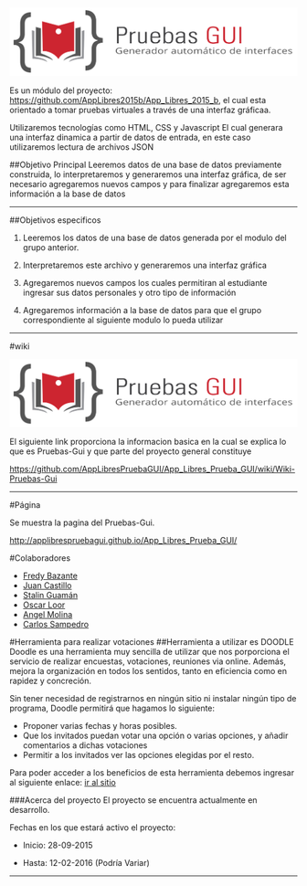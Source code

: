 ![](https://github.com/AppLibresPruebaGUI/App_Libres_Prueba_GUI/blob/master/logos/logoHorizontal.png)

Es un módulo del proyecto: https://github.com/AppLibres2015b/App_Libres_2015_b, el cual esta orientado a tomar pruebas virtuales a través de una interfaz gráficaa.

Utilizaremos tecnologías como HTML, CSS y Javascript
El cual generara una interfaz dinamica a partir de datos de entrada, en este caso utilizaremos lectura de archivos JSON

##Objetivo Principal
Leeremos datos de una base de datos previamente construida, lo interpretaremos y generaremos una interfaz gráfica, de ser necesario agregaremos nuevos campos y para finalizar agregaremos esta información a la base de datos
***
##Objetivos especificos
 
1. Leeremos los datos de una base de datos generada por el modulo del grupo anterior.

2. Interpretaremos este archivo y generaremos una interfaz gráfica

3. Agregaremos nuevos campos los cuales permitiran al estudiante ingresar sus datos personales y otro tipo de información

4. Agregaremos información a la base de datos para que el grupo correspondiente al siguiente modulo lo pueda utilizar

***
#wiki

![](https://github.com/AppLibresPruebaGUI/App_Libres_Prueba_GUI/blob/master/logos/logoHorizontal.png)

El siguiente link proporciona la informacion basica en la cual se explica lo que es Pruebas-Gui y que parte del proyecto general constituye

https://github.com/AppLibresPruebaGUI/App_Libres_Prueba_GUI/wiki/Wiki-Pruebas-Gui

***
#Página 

Se muestra la pagina del Pruebas-Gui.

http://applibrespruebagui.github.io/App_Libres_Prueba_GUI/

#Colaboradores
* [Fredy Bazante]( https://github.com/FreddyBazante)
* [Juan Castillo]( https://github.com/juanfcreyes)
* [Stalin Guamán](https://github.com/StanGumn)
* [Oscar Loor]( https://github.com/OscarLoor)
* [Angel Molina]( https://github.com/f3ar161)
* [Carlos Sampedro](https://github.com/CarlosEd91)


#Herramienta para realizar votaciones
##Herramienta a utilizar es DOODLE
Doodle es una herramienta muy sencilla de utilizar que nos porporciona el servicio de realizar encuestas, votaciones, reuniones via online. Además, mejora la organización en todos los sentidos, tanto en eficiencia como en rapidez y concreción. 

Sin tener necesidad de registrarnos en ningún sitio ni instalar ningún tipo de programa, Doodle permitirá que hagamos lo siguiente:

* Proponer varias fechas y horas posibles.
* Que los invitados puedan votar una opción o varias opciones, y añadir comentarios a dichas votaciones
* Permitir a los invitados ver las opciones elegidas por el resto.

Para poder acceder a los beneficios de esta herramienta debemos ingresar al siguiente enlace: [ir al sitio](http://doodle.com/es/)


###Acerca del proyecto
El proyecto se encuentra actualmente en desarrollo.

Fechas en los que estará activo el proyecto:

* Inicio: 28-09-2015

* Hasta: 12-02-2016 (Podría Variar)

***
